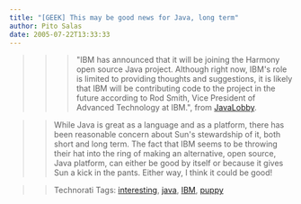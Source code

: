 ```yaml
---
title: "[GEEK] This may be good news for Java, long term"
author: Pito Salas
date: 2005-07-22T13:33:33
---
```



>>

>>> "IBM has announced that it will be joining the Harmony open source Java
project. Although right now, IBM's role is limited to providing thoughts and
suggestions, it is likely that IBM will be contributing code to the project in
the future according to Rod Smith, Vice President of Advanced Technology at
IBM.", from [JavaLobby](<http://www.javalobby.org/java/forums/t19767.html>).

>>

>> While Java is great as a language and as a platform, there has been
reasonable concern about Sun's stewardship of it, both short and long term.
The fact that IBM seems to be throwing their hat into the ring of making an
alternative, open source, Java platform, can either be good by itself or
because it gives Sun a kick in the pants. Either way, I think it could be
good!

>>

>> Technorati Tags: [interesting](<http://technorati.com/tag/interesting>),
[java](<http://technorati.com/tag/java>),
[IBM](<http://technorati.com/tag/IBM>),
[puppy](<http://technorati.com/tag/puppy>)


